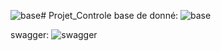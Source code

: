 ![base](https://github.com/safae12-1/Projet_Controle/assets/124156186/e2453d3c-e7b7-4952-90ab-826d50346133)# Projet_Controle
base de donné:
![base](https://github.com/safae12-1/Projet_Controle/assets/124156186/c7ab6b43-ac4d-47d8-9ab5-090f915ef252)

swagger:
![swagger](https://github.com/safae12-1/Projet_Controle/assets/124156186/a64cb91c-20f2-496a-8830-5c6e42388d9f)

